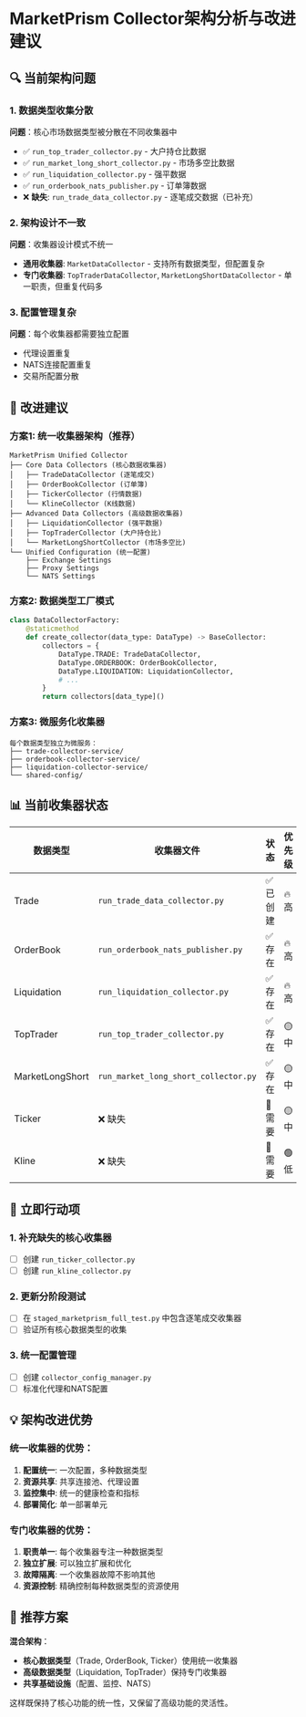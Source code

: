# MarketPrism Collector架构分析与改进建议

## 🔍 当前架构问题

### 1. 数据类型收集分散
**问题**：核心市场数据类型被分散在不同收集器中
- ✅ `run_top_trader_collector.py` - 大户持仓比数据
- ✅ `run_market_long_short_collector.py` - 市场多空比数据  
- ✅ `run_liquidation_collector.py` - 强平数据
- ✅ `run_orderbook_nats_publisher.py` - 订单簿数据
- ❌ **缺失**: `run_trade_data_collector.py` - 逐笔成交数据（已补充）

### 2. 架构设计不一致
**问题**：收集器设计模式不统一
- **通用收集器**: `MarketDataCollector` - 支持所有数据类型，但配置复杂
- **专门收集器**: `TopTraderDataCollector`, `MarketLongShortDataCollector` - 单一职责，但重复代码多

### 3. 配置管理复杂
**问题**：每个收集器都需要独立配置
- 代理设置重复
- NATS连接配置重复
- 交易所配置分散

## 🎯 改进建议

### 方案1: 统一收集器架构（推荐）
```
MarketPrism Unified Collector
├── Core Data Collectors (核心数据收集器)
│   ├── TradeDataCollector (逐笔成交)
│   ├── OrderBookCollector (订单簿)
│   ├── TickerCollector (行情数据)
│   └── KlineCollector (K线数据)
├── Advanced Data Collectors (高级数据收集器)
│   ├── LiquidationCollector (强平数据)
│   ├── TopTraderCollector (大户持仓比)
│   └── MarketLongShortCollector (市场多空比)
└── Unified Configuration (统一配置)
    ├── Exchange Settings
    ├── Proxy Settings
    └── NATS Settings
```

### 方案2: 数据类型工厂模式
```python
class DataCollectorFactory:
    @staticmethod
    def create_collector(data_type: DataType) -> BaseCollector:
        collectors = {
            DataType.TRADE: TradeDataCollector,
            DataType.ORDERBOOK: OrderBookCollector,
            DataType.LIQUIDATION: LiquidationCollector,
            # ...
        }
        return collectors[data_type]()
```

### 方案3: 微服务化收集器
```
每个数据类型独立为微服务：
├── trade-collector-service/
├── orderbook-collector-service/
├── liquidation-collector-service/
└── shared-config/
```

## 📊 当前收集器状态

| 数据类型 | 收集器文件 | 状态 | 优先级 |
|---------|-----------|------|--------|
| Trade | `run_trade_data_collector.py` | ✅ 已创建 | 🔥 高 |
| OrderBook | `run_orderbook_nats_publisher.py` | ✅ 存在 | 🔥 高 |
| Liquidation | `run_liquidation_collector.py` | ✅ 存在 | 🔥 高 |
| TopTrader | `run_top_trader_collector.py` | ✅ 存在 | 🟡 中 |
| MarketLongShort | `run_market_long_short_collector.py` | ✅ 存在 | 🟡 中 |
| Ticker | ❌ 缺失 | 🔴 需要 | 🟡 中 |
| Kline | ❌ 缺失 | 🔴 需要 | 🟢 低 |

## 🚀 立即行动项

### 1. 补充缺失的核心收集器
- [ ] 创建 `run_ticker_collector.py`
- [ ] 创建 `run_kline_collector.py`

### 2. 更新分阶段测试
- [ ] 在 `staged_marketprism_full_test.py` 中包含逐笔成交收集器
- [ ] 验证所有核心数据类型的收集

### 3. 统一配置管理
- [ ] 创建 `collector_config_manager.py`
- [ ] 标准化代理和NATS配置

## 💡 架构改进优势

### 统一收集器的优势：
1. **配置统一**: 一次配置，多种数据类型
2. **资源共享**: 共享连接池、代理设置
3. **监控集中**: 统一的健康检查和指标
4. **部署简化**: 单一部署单元

### 专门收集器的优势：
1. **职责单一**: 每个收集器专注一种数据类型
2. **独立扩展**: 可以独立扩展和优化
3. **故障隔离**: 一个收集器故障不影响其他
4. **资源控制**: 精确控制每种数据类型的资源使用

## 🎯 推荐方案

**混合架构**：
- **核心数据类型**（Trade, OrderBook, Ticker）使用统一收集器
- **高级数据类型**（Liquidation, TopTrader）保持专门收集器
- **共享基础设施**（配置、监控、NATS）

这样既保持了核心功能的统一性，又保留了高级功能的灵活性。